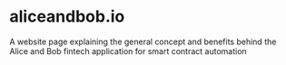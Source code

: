 # aliceandbob.io
A website page explaining the general concept and benefits behind the Alice and Bob fintech application for smart contract automation
